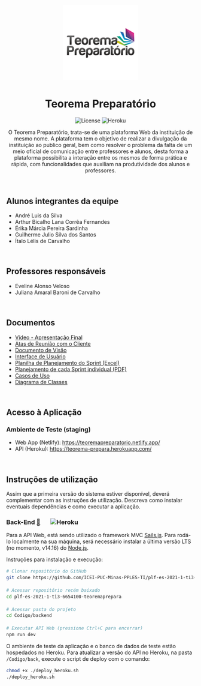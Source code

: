 <h1 align="center">
    <img alt="TP" src="Assets/images/logoTeorema.png" width="200px" /> 
</h1>

<h1 align="center"> Teorema Preparatório </h1>

<p align="center">
  <img alt="License" src="https://img.shields.io/badge/license-CC--BY--4.0-blue">	
  <img alt="Heroku" src="https://heroku-badge.herokuapp.com/?app=teorema-prepara">
</p>

<p align="center">
  O Teorema Preparatório, trata-se de uma plataforma Web da instituição de mesmo nome. A plataforma tem o objetivo de realizar a divulgação da instituição ao publico geral, bem como resolver o problema da falta de um meio oficial de comunicação entre professores e alunos, desta forma a plataforma possibilita a interação entre os mesmos de forma prática e rápida, com funcionalidades que auxiliam na produtividade dos alunos e professores.
</p>

<br>

<h2>Alunos integrantes da equipe</h2>

<p>
  <ul>
    <li>André Luis da Silva</li>
    <li>Arthur Bicalho Lana Corrêa Fernandes</li>
    <li>Érika Márcia Pereira Sardinha</li>
    <li>Guilherme Julio Silva dos Santos</li>
    <li>Ítalo Lélis de Carvalho </li>
  </ul>
</p>

<br>

<h2>Professores responsáveis</h2>

<p>
  <ul>
    <li>Eveline Alonso Veloso</li>
    <li>Juliana Amaral Baroni de Carvalho</li>
  </ul>
</p>

<br>

## Documentos

- [Vídeo - Apresentação Final](/Artefatos/Video-Apresentacao-Final.mp4)
- [Atas de Reunião com o Cliente](/Artefatos/Atas)
- [Documento de Visão](/Artefatos/Documento-de-Visao.pdf)
- [Interface de Usuário](/Artefatos/Interface-de-Usuario.pdf)
- [Planilha de Planejamento do Sprint (Excel)](/Artefatos/Sprints-TIS-III-noite.xlsx)
- [Planejamento de cada Sprint individual (PDF)](/Artefatos/Sprints)
- [Casos de Uso](/Artefatos/Casos-de-Uso.pdf)
- [Diagrama de Classes](/Artefatos/DiagramaDeClasses.pdf)

<br>

## Acesso à Aplicação

### Ambiente de Teste (staging)
- Web App (Netlify): https://teoremapreparatorio.netlify.app/
- API (Heroku): https://teorema-prepara.herokuapp.com/

<br>

## Instruções de utilização

<p>
  Assim que a primeira versão do sistema estiver disponível, deverá complementar com as instruções de utilização. Descreva como instalar eventuais dependências e como executar a aplicação.
<p>

### Back-End [📂](/Codigo/backend/) &nbsp; &nbsp; &nbsp; ![Heroku](https://heroku-badge.herokuapp.com/?app=teorema-prepara)

Para a API Web, está sendo utilizado o framework MVC [Sails.js](https://sailsjs.com/). Para rodá-lo localmente na sua máquina, será necessário instalar a última versão LTS (no momento, v14.16) do [Node.js](https://nodejs.org/en/).

Instruções para instalação e execução:
```sh
# Clonar repositório do GitHub
git clone https://github.com/ICEI-PUC-Minas-PPLES-TI/plf-es-2021-1-ti3-6654100-teoremaprepara.git

# Acessar repositório recém baixado
cd plf-es-2021-1-ti3-6654100-teoremaprepara

# Acessar pasta do projeto
cd Codigo/backend

# Executar API Web (pressione Ctrl+C para encerrar)
npm run dev
```

O ambiente de teste da aplicação e o banco de dados de teste estão hospedados no Heroku. Para atualizar a versão do API no Heroku, na pasta `/Codigo/back`, execute o script de deploy com o comando:
```sh
chmod +x ./deploy_heroku.sh
./deploy_heroku.sh
```
